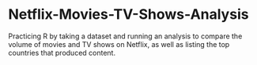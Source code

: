 # Netflix-Movies-TV-Shows-Analysis
Practicing R by taking a dataset and running an analysis to compare the volume of movies and TV shows on Netflix, as well as listing the top countries that produced content.
